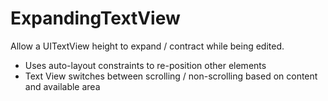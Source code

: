# ExpandingTextView

Allow a UITextView height to expand / contract while being edited.

 - Uses auto-layout constraints to re-position other elements
 - Text View switches between scrolling / non-scrolling based on content and available area
 
